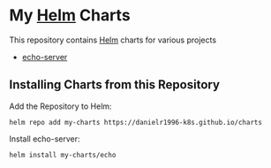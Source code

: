 # My [Helm](https://helm.sh) Charts

This repository contains [Helm](https://helm.sh) charts for various projects

* [echo-server](charts/echo/)

## Installing Charts from this Repository

Add the Repository to Helm:

    helm repo add my-charts https://danielr1996-k8s.github.io/charts

Install echo-server:

    helm install my-charts/echo